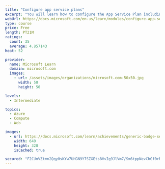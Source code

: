 ```yaml
---
title: "Configure app service plans"
excerpt: "You will learn how to configure the App Service Plan including pricing and scaling."
webUrl: https://docs.microsoft.com/en-us/learn/modules/configure-app-service-plans/
type: course
price: Free
length: PT21M
ratings:
  count: 35
  average: 4.857143
heat: 52

provider:
  name: Microsoft Learn
  domain: microsoft.com
  images:
    - url: /assets/images/organizations/microsoft.com-50x50.jpg
      width: 50
      height: 50

levels:
  - Intermediate

topics:
  - Azure
  - Compute
  - Web

images:
  - url: https://docs.microsoft.com/learn/achievements/generic-badge-social.png
    width: 640
    height: 320
    isCached: true

secured: "F2CUnVZtmn2Qqy0sKYw7UHGN9Y7SZXEts8VvIg9JlVm7/Sm6tppNevCbGf0rMLlZE+Lr7BEONYjrxWUYKzzd7hKuGr7XnCBPlGbI8GTHGhlXMQeNn5UdQA9hPWKfoIA2EO8BhlvqVTrWzNZCptJ7sD+3KUBNkn5d3THgLS3wFThCORRoKnua0WQ0Bh6pG5d7jg3CZqFhoNU3N8QJEk9zP2wCtsTkFRqEwbgo1porP05QMp4ZI/yYgJgpdh5BoTCyfoDMgfNE/YNHs0q6B7S/R10HJpm1P0HyX1q6vMy7Ikovzt96xcurc+rMm2Jn0F8Sos1IS/cphJUs58tr0hjHGibL/1BLM6LNmSesGkGADRYPxOcN24gyUdrEqqf8XN8tnJeI8cvw3I5moxcAWwbrNo2sKd5oGUnTu1P5m3J9sgU=;RBk9zEdkitJvOBlYUqDt3A=="
---
```


